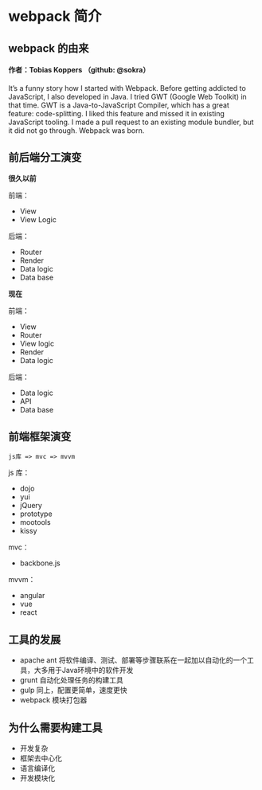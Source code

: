# webpack 简介

## webpack 的由来

#### 作者：Tobias Koppers （github: @sokra）

It’s a funny story how I started with Webpack. Before getting addicted to JavaScript, I also developed in Java. I tried GWT (Google Web Toolkit) in that time. GWT is a Java-to-JavaScript Compiler, which has a great feature: code-splitting. I liked this feature and missed it in existing JavaScript tooling. I made a pull request to an existing module bundler, but it did not go through. Webpack was born.

## 前后端分工演变

**很久以前**

前端：

- View
- View Logic

后端：

- Router
- Render
- Data logic
- Data base

**现在**

前端：

- View
- Router
- View logic
- Render
- Data logic

后端：

- Data logic
- API
- Data base

## 前端框架演变

`js库 => mvc => mvvm`

js 库：

- dojo
- yui
- jQuery
- prototype
- mootools
- kissy

mvc：

- backbone.js

mvvm：

- angular
- vue
- react

## 工具的发展

- apache ant 将软件编译、测试、部署等步骤联系在一起加以自动化的一个工具，大多用于Java环境中的软件开发
- grunt 自动化处理任务的构建工具
- gulp 同上，配置更简单，速度更快
- webpack 模块打包器

## 为什么需要构建工具

- 开发复杂
- 框架去中心化
- 语言编译化
- 开发模块化

